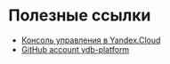 # Полезные ссылки

* [Консоль управления в Yandex.Cloud](https://console.cloud.yandex.ru)
* [GitHub account ydb-platform](https://github.com/ydb-platform)
